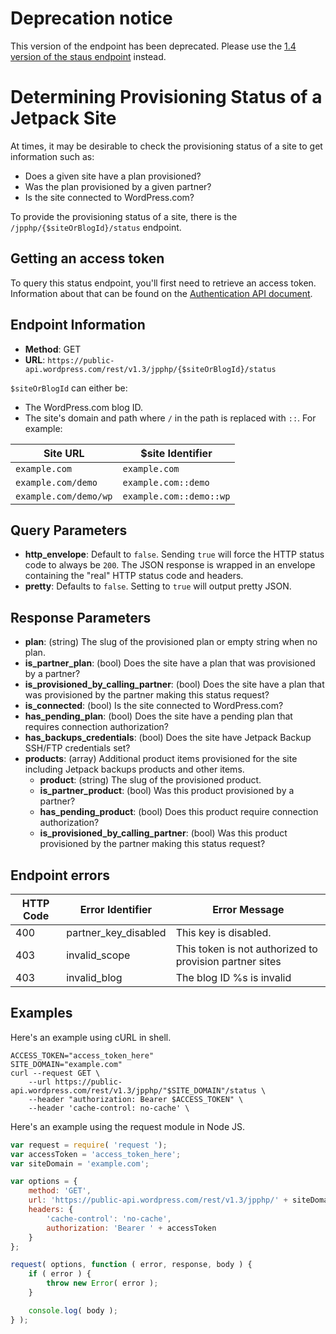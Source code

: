 # Deprecation notice

This version of the endpoint has been deprecated. Please use the [1.4 version of the staus endpoint](jetpack/jetpack-start-endpoints/determining-provisioning-status-v1.4.md) instead.

# Determining Provisioning Status of a Jetpack Site

At times, it may be desirable to check the provisioning status of a site to get information such as:

- Does a given site have a plan provisioned?
- Was the plan provisioned by a given partner?
- Is the site connected to WordPress.com?

To provide the provisioning status of a site, there is the `/jpphp/{$siteOrBlogId}/status` endpoint.

## Getting an access token

To query this status endpoint, you'll first need to retrieve an access token. Information about that can be found on the [Authentication API document](../jetpack-start-endpoints/authentication.md#getting-a-jetpack-partner-access-token ).

## Endpoint Information

- __Method__: GET
- __URL__:    `https://public-api.wordpress.com/rest/v1.3/jpphp/{$siteOrBlogId}/status`

`$siteOrBlogId` can either be:
 
 - The WordPress.com blog ID.
 - The site's domain and path where `/` in the path is replaced with `::`. For example:

| Site URL              | $site Identifier        |
| --------------------- | -------------------     |
| `example.com`         | `example.com`           |
| `example.com/demo`    | `example.com::demo`     |
| `example.com/demo/wp` | `example.com::demo::wp` |

## Query Parameters

- __http_envelope__: Default to `false`. Sending `true` will force the HTTP status code to always be `200`. The JSON response is wrapped in an envelope containing the "real" HTTP status code and headers.
- __pretty__:        Defaults to `false`. Setting to `true` will output pretty JSON.

## Response Parameters

- __plan__:                              (string) The slug of the provisioned plan or empty string when no plan.
- __is_partner_plan__:                   (bool) Does the site have a plan that was provisioned by a partner?
- __is_provisioned_by_calling_partner__: (bool) Does the site have a plan that was provisioned by the partner making this status request?
- __is_connected__:                      (bool) Is the site connected to WordPress.com?
- __has_pending_plan__:                  (bool) Does the site have a pending plan that requires connection authorization?
- __has_backups_credentials__:           (bool) Does the site have Jetpack Backup SSH/FTP credentials set?
- __products__:                          (array) Additional product items provisioned for the site including Jetpack backups products and other items.
  - __product__:                         (string) The slug of the provisioned product.
  - __is_partner_product__:              (bool) Was this product provisioned by a partner?
  - __has_pending_product__:             (bool) Does this product require connection authorization?
  - __is_provisioned_by_calling_partner__: (bool) Was this product provisioned by the partner making this status request?

## Endpoint errors

| HTTP Code | Error Identifier      | Error Message                                                             |
| --------- | --------------------- | ------------------------------------------------------------------------- |
| 400       | partner_key_disabled  | This key is disabled.                                                     |
| 403       | invalid_scope         | This token is not authorized to provision partner sites                   |
| 403       | invalid_blog          | The blog ID %s is invalid                                                 |

## Examples

Here's an example using cURL in shell.

```shell
ACCESS_TOKEN="access_token_here"
SITE_DOMAIN="example.com"
curl --request GET \
    --url https://public-api.wordpress.com/rest/v1.3/jpphp/"$SITE_DOMAIN"/status \
    --header "authorization: Bearer $ACCESS_TOKEN" \
    --header 'cache-control: no-cache' \
```

Here's an example using the request module in Node JS.

```javascript
var request = require( 'request ');
var accessToken = 'access_token_here';
var siteDomain = 'example.com';

var options = {
    method: 'GET',
    url: 'https://public-api.wordpress.com/rest/v1.3/jpphp/' + siteDomain + '/status',
    headers: {
        'cache-control': 'no-cache',
        authorization: 'Bearer ' + accessToken
    }
};

request( options, function ( error, response, body ) {
    if ( error ) {
        throw new Error( error );
    }

    console.log( body );
} );
```
